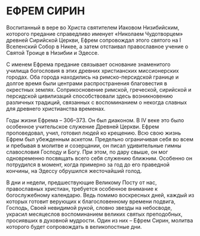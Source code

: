 # ЕФРЕМ СИРИН

Воспитанный в вере во Христа святителем Иаковом Низибийским, которого предание справедливо именует «Николаем Чудотворцем» древней Сирийской Церкви, Ефрем сопровождал этого святого на I Вселенский Собор в Никее, а затем отстаивал православное учение о Святой Троице в Низибии и Эдессе.

С именем Ефрема предание связывает основание знаменитого училища богословия в этих древних христианских миссионерских городах. Оба города находились на римско-персидской границе и долгое время были центрами распространения благовестия в окрестных землях. Соприкосновение римской, греческой, сирийской и персидской цивилизаций способствовали здесь возникновению различных традиций, связанных с воспоминанием о некогда славных для древнего христианства временах.

Годы жизни Ефрема – 306–373. Он был диаконом. В IV веке это было особенное учительское служение Древней Церкви. Ефрем проповедовал, учил, готовил людей ко крещению. Всю свою жизнь Ефрем был убежденным аскетом. Предельно ограничивая себя во всем и пребывая в молитве и созерцании, он писал удивительные гимны славословия Господу и Богу. При этом, по дару свыше, он мог одновременно посвящать всего себя служению ближним. Особенно он потрудился в момент, когда примерно за год до его праведной кончины, на Эдессу обрушился жесточайший голод.

В дни и недели, предшествующие Великому Посту от нас, православных христиан, требуется особенное внимание к богослужебному календарю. Ведь помимо воскресных дней, каждый из которых готовит верующих к благословенному времени подвига, Господь, Своей невидимой рукой, словно звезды на небосводе, украсил месяцеслов воспоминанием великих святых преподобных, просиявших в духовной мудрости. Один из них – Ефрем Сирин, молитва которого будет сопровождать в великопостные дни.
